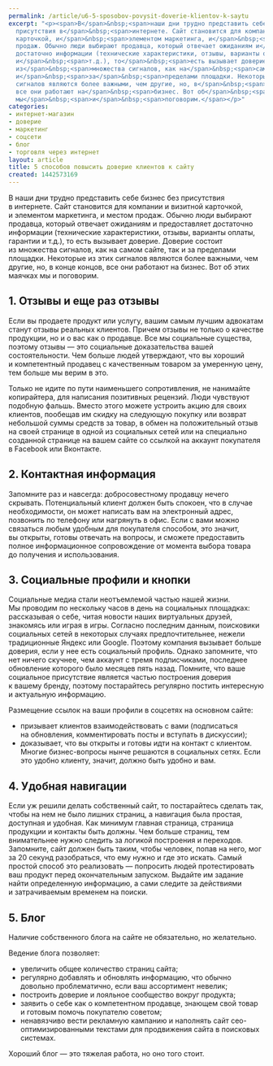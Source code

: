 ```yaml
---
permalink: /article/u6-5-sposobov-povysit-doverie-klientov-k-saytu
excerpt: "<p><span>В</span>&nbsp;<span>наши дни трудно представить себе бизнес без
  присутствия в</span>&nbsp;<span>интернете. Сайт становится для компании и</span>&nbsp;<span>визитной
  карточкой, и</span>&nbsp;<span>элементом маркетинга, и</span>&nbsp;<span>местом
  продаж. Обычно люди выбирают продавца, который отвечает ожиданиям и</span>&nbsp;<span>предоставляет
  достаточно информации (технические характеристики, отзывы, варианты оплаты, гарантии
  и</span>&nbsp;<span>т.д.), то</span>&nbsp;<span>есть вызывает доверие. Доверие состоит
  из</span>&nbsp;<span>множества сигналов, как на</span>&nbsp;<span>самом сайте, так
  и</span>&nbsp;<span>за</span>&nbsp;<span>пределами площадки. Некоторые из</span>&nbsp;<span>этих
  сигналов являются более важными, чем другие, но, в</span>&nbsp;<span>конце концов,
  все они работают на</span>&nbsp;<span>бизнес. Вот об</span>&nbsp;<span>этих маячках
  мы</span>&nbsp;<span>и</span>&nbsp;<span>поговорим.</span></p>"
categories:
- интернет-магазин
- доверие
- маркетинг
- соцсети
- блог
- торговля через интернет
layout: article
title: 5 способов повысить доверие клиентов к сайту
created: 1442573169
---
```

В наши дни трудно представить себе бизнес без присутствия в интернете. Сайт становится для компании и визитной карточкой, и элементом маркетинга, и местом продаж. Обычно люди выбирают продавца, который отвечает ожиданиям и предоставляет достаточно информации (технические характеристики, отзывы, варианты оплаты, гарантии и т.д.), то есть вызывает доверие. Доверие состоит из множества сигналов, как на самом сайте, так и за пределами площадки. Некоторые из этих сигналов являются более важными, чем другие, но, в конце концов, все они работают на бизнес. Вот об этих маячках мы и поговорим.

## 1. Отзывы и еще раз отзывы ##

Если вы продаете продукт или услугу, вашим самым лучшим адвокатам станут отзывы реальных клиентов. Причем отзывы не только о качестве продукции, но и о вас как о продавце. Все мы социальные существа, поэтому отзывы — это социальные доказательства вашей состоятельности. Чем больше людей утверждают, что вы хороший и компетентный продавец с качественным товаром за умеренную цену, тем больше мы верим в это.

Только не идите по пути наименьшего сопротивления, не нанимайте копирайтера, для написания позитивных рецензий. Люди чувствуют подобную фальшь. Вместо этого можете устроить акцию для своих клиентов, пообещав им скидку на следующую покупку или возврат небольшой суммы средств за товар, в обмен на положительный отзыв на своей странице в одной из социальных сетей или на специально созданной странице на вашем сайте со ссылкой на аккаунт покупателя в Facebook или Вконтакте.

## 2. Контактная информация ##

Запомните раз и навсегда: добросовестному продавцу нечего скрывать. Потенциальный клиент должен быть спокоен, что в случае необходимости, он может написать вам на электронный адрес, позвонить по телефону или нагрянуть в офис. Если с вами можно связаться любым удобным для покупателя способом, это значит, вы открыты, готовы отвечать на вопросы, и сможете предоставить полное информационное сопровождение от момента выбора товара до получения и использования.

## 3. Социальные профили и кнопки ##

Социальные медиа стали неотъемлемой частью нашей жизни. Мы проводим по нескольку часов в день на социальных площадках: рассказывая о себе, читая новости наших виртуальных друзей, знакомясь или играя в игры. Согласно последним данным, поисковики социальных сетей в некоторых случаях предпочтительнее, нежели традиционные Яндекс или Google. Поэтому компания вызывает больше доверия, если у нее есть социальный профиль. Однако запомните, что нет ничего скучнее, чем аккаунт с тремя подписчиками, последнее обновление которого было месяцев пять назад. Помните, что ваше социальное присутствие является частью построения доверия к вашему бренду, поэтому постарайтесь регулярно постить интересную и актуальную информацию.

Размещение ссылок на ваши профили в соцсетях на основном сайте:

 *  призывает клиентов взаимодействовать с вами (подписаться на обновления, комментировать посты и вступать в дискуссии);
 *  доказывает, что вы открыты и готовы идти на контакт с клиентом. Многие бизнес-вопросы нынче решаются в социальных сетях. Если это удобно клиенту, значит, должно быть удобно и вам.

## 4. Удобная навигации ##

Если уж решили делать собственный сайт, то постарайтесь сделать так, чтобы на нем не было лишних страниц, а навигация была простая, доступная и удобная. Как минимум главная страница, страница продукции и контакты быть должны. Чем больше страниц, тем внимательнее нужно следить за логикой построения и переходов. Запомните, сайт должен быть таким, чтобы человек, попав на него, мог за 20 секунд разобраться, что ему нужно и где это искать. Самый простой способ это реализовать — попросить людей протестировать ваш продукт перед окончательным запуском. Выдайте им задание найти определенную информацию, а сами следите за действиями и затрачиваемым временем на поиски.

## 5. Блог ##

Наличие собственного блога на сайте не обязательно, но желательно.

Ведение блога позволяет:

 *  увеличить общее количество страниц сайта;
 *  регулярно добавлять и обновлять информацию, что обычно довольно проблематично, если ваш ассортимент невелик;
 *  построить доверие и лояльное сообщество вокруг продукта;
 *  заявить о себе как о компетентном продавце, знающем свой товар и готовым помочь покупателю советом;
 *  ненавязчиво вести рекламную кампанию и наполнять сайт сео-оптимизированными текстами для продвижения сайта в поисковых системах.

Хороший блог — это тяжелая работа, но оно того стоит.
